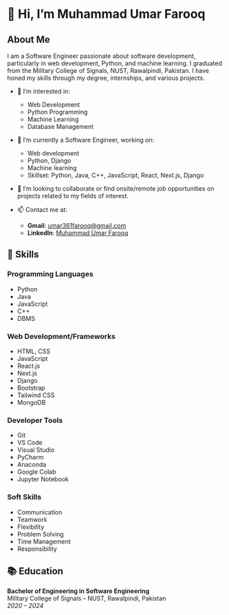 # 👋 Hi, I’m Muhammad Umar Farooq

## About Me

I am a Software Engineer passionate about software development, particularly in web development, Python, and machine learning. I graduated from the Military College of Signals, NUST, Rawalpindi, Pakistan. I have honed my skills through my degree, internships, and various projects.

- 👀 I’m interested in:
  - Web Development
  - Python Programming
  - Machine Learning
  - Database Management

- 🌱 I’m currently a Software Engineer, working on:
  - Web development
  - Python, Django
  - Machine learning
  - Skillset: Python, Java, C++, JavaScript, React, Next.js, Django

- 💞️ I’m looking to collaborate or find onsite/remote job opportunities on projects related to my fields of interest.

- 📫 Contact me at:
  - **Gmail**: umar361farooq@gmail.com
  - **LinkedIn**: [Muhammad Umar Farooq](https://www.linkedin.com/in/m-umar-farooq-24h)

## 🔧 Skills

### Programming Languages
- Python
- Java
- JavaScript
- C++
- DBMS

### Web Development/Frameworks
- HTML, CSS
- JavaScript
- React.js
- Next.js
- Django
- Bootstrap
- Tailwind CSS
- MongoDB

### Developer Tools
- Git
- VS Code
- Visual Studio
- PyCharm
- Anaconda
- Google Colab
- Jupyter Notebook

### Soft Skills
- Communication
- Teamwork
- Flexibility
- Problem Solving
- Time Management
- Responsibility

## 📚 Education

**Bachelor of Engineering in Software Engineering**  
Military College of Signals – NUST, Rawalpindi, Pakistan  
*2020 – 2024*
